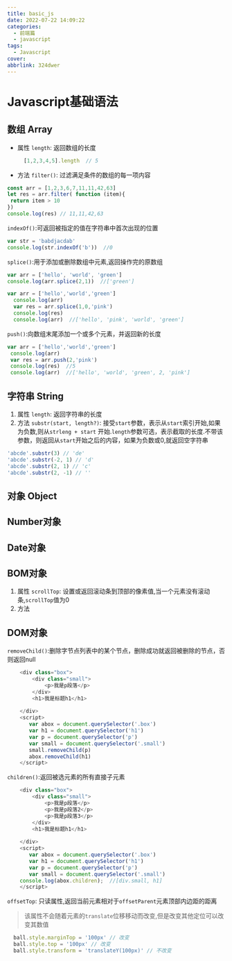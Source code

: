 ```yaml
---
title: basic_js
date: 2022-07-22 14:09:22
categories: 
  - 前端篇
  - javascript
tags:
  - Javascript
cover: 
abbrlink: 324dwer
---
```

# Javascript基础语法

## 数组 Array

- 属性
`length`: 返回数组的长度

  ```js
    [1,2,3,4,5].length  // 5
  ```

- 方法
 `filter()`: 过滤满足条件的数组的每一项内容

 ```js
const arr = [1,2,3,6,7,11,11,42,63]
let res = arr.filter( function (item){
  return item > 10
})
console.log(res) // 11,11,42,63
 ```

`indexOf()`:可返回被指定的值在字符串中首次出现的位置

```js
var str = 'babdjacdab'
console.log(str.indexOf('b'))  //0
```

`splice()`:用于添加或删除数组中元素,返回操作完的原数组

```js
var arr = ['hello', 'world', 'green']
console.log(arr.splice(2,1))  //['green']

var arr = ['hello','world','green']
  console.log(arr)
  var res = arr.splice(1,0,'pink')
  console.log(res)
  console.log(arr)  //['hello', 'pink', 'world', 'green']

```

 `push()`:向数组末尾添加一个或多个元素，并返回新的长度

 ```js
var arr = ['hello','world','green']
  console.log(arr)
  var res = arr.push(2,'pink')
  console.log(res)  //5
  console.log(arr)  //['hello', 'world', 'green', 2, 'pink']
 ```

## 字符串 String

1. 属性
`length`: 返回字符串的长度
2. 方法
`substr(start, length?)`: 接受`start`参数，表示从`start`索引开始,如果为负数,则从`strleng + start` 开始.`length`参数可选，表示截取的长度.不带该参数，则返回从`start`开始之后的内容，如果为负数或0,就返回空字符串

```js
'abcde'.substr(3) // 'de'
'abcde'.substr(-2, 1) // 'd'
'abcde'.substr(2, 1) // 'c'
'abcde'.substr(2, -1) // ''
```

## 对象 Object

## Number对象

## Date对象

## BOM对象

1. 属性
`scrollTop`: 设置或返回滚动条到顶部的像素值,当一个元素没有滚动条,`scrollTop`值为0
2. 方法

## DOM对象

`removeChild()`:删除字节点列表中的某个节点，删除成功就返回被删除的节点，否则返回null

```js
    <div class="box">
        <div class="small">
            <p>我是p段落</p>
        </div>
        <h1>我是标题h1</h1>
      
    </div>
    <script>
       var abox = document.querySelector('.box')
       var h1 = document.querySelector('h1')
       var p = document.querySelector('p')
       var small = document.querySelector('.small')
       small.removeChild(p)
       abox.removeChild(h1)
    </script>
```

`children()`:返回被选元素的所有直接子元素

```js
    <div class="box">
        <div class="small">
            <p>我是p段落</p>
            <p>我是p段落2</p>
            <p>我是p段落3</p>
        </div>
        <h1>我是标题h1</h1>
           
    </div>
    <script>
       var abox = document.querySelector('.box')
       var h1 = document.querySelector('h1')
       var p = document.querySelector('p')
       var small = document.querySelector('.small')
    console.log(abox.children);  //[div.small, h1]
    </script>
```

`offsetTop`: 只读属性,返回当前元素相对于`offsetParent`元素顶部内边距的距离
> 该属性不会随着元素的`translate`位移移动而改变,但是改变其他定位可以改变其数值

```js
  ball.style.marginTop = '100px' // 改变
  ball.style.top = '100px' // 改变
  ball.style.transform = 'translateY(100px)' // 不改变
```
